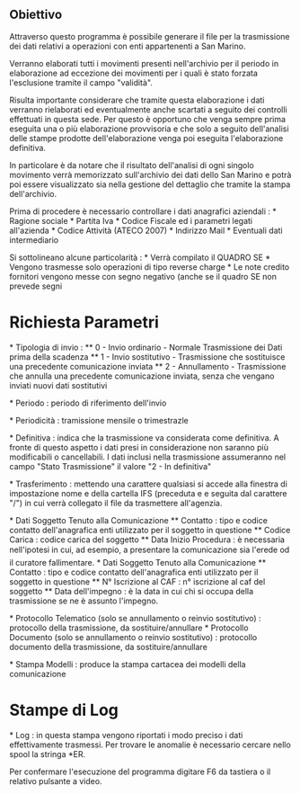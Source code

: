 ## Obiettivo

Attraverso questo programma è possibile generare il file per la trasmissione dei dati relativi a operazioni con enti appartenenti a San Marino.

Verranno elaborati tutti i movimenti presenti nell'archivio per il periodo in elaborazione ad eccezione dei movimenti per i quali è stato forzata l'esclusione tramite il campo "validità".

Risulta importante considerare che tramite questa elaborazione i dati verranno rielaborati ed eventualmente anche scartati a seguito dei controlli effettuati in questa sede.
Per questo è opportuno che venga sempre prima eseguita una o più elaborazione provvisoria e che solo a seguito dell'analisi delle stampe prodotte dell'elaborazione venga poi eseguita l'elaborazione definitiva.

In particolare è da notare che il risultato dell'analisi di ogni singolo movimento verrà memorizzato sull'archivio dei dati dello San Marino e potrà poi essere visualizzato sia nella gestione del dettaglio che tramite la stampa dell'archivio.

Prima di procedere è necessario controllare i dati anagrafici aziendali : 
\* Ragione sociale
\* Partita Iva
\* Codice Fiscale
ed i parametri legati all'azienda
\* Codice Attività (ATECO 2007)
\* Indirizzo Mail
\* Eventuali dati intermediario

Si sottolineano alcune particolarità : 
\* Verrà compilato il QUADRO SE
\* Vengono trasmesse solo operazioni di tipo reverse charge
\* Le note credito fornitori vengono messe con segno negativo (anche se il quadro SE non
  prevede segni

# Richiesta Parametri

\* Tipologia di invio : 
\*\* 0 - Invio ordinario - Normale Trasmissione dei Dati prima della scadenza
\*\* 1 - Invio sostitutivo - Trasmissione che sostituisce una precedente comunicazione inviata
\*\* 2 - Annullamento - Trasmissione che annulla una precedente comunicazione inviata, senza che vengano inviati nuovi dati sostitutivi

\* Periodo :  periodo di riferimento dell'invio

\* Periodicità :  tramissione mensile o trimestrazle

\* Definitiva :  indica che la trasmissione va considerata come definitiva. A fronte di questo aspetto i dati presi in considerazione non saranno più modificabili o cancellabili. I dati inclusi nella trasmissione assumeranno nel campo "Stato Trasmissione" il valore "2 - In definitiva"

\* Trasferimento :  mettendo una carattere qualsiasi si accede alla finestra di impostazione nome e della cartella IFS (preceduta e e seguita dal carattere "/") in cui verrà collegato il file da trasmettere all'agenzia.

\* Dati Soggetto Tenuto alla Comunicazione
\*\* Contatto :  tipo e codice contatto dell'anagrafica enti utilizzato per il soggetto in questione
\*\* Codice Carica :  codice carica del soggetto
\*\* Data Inizio Procedura :  è necessaria nell'ipotesi in cui, ad esempio, a presentare la comunicazione sia l'erede od il curatore fallimentare.
\* Dati Soggetto Tenuto alla Comunicazione
\*\* Contatto :  tipo e codice contatto dell'anagrafica enti utilizzato per il soggetto in questione
\*\* N° Iscrizione al CAF :  n° iscrizione al caf del soggetto
\*\* Data dell'impegno :  è la data in cui chi si occupa della trasmissione se ne è assunto l'impegno.

\* Protocollo Telematico (solo se annullamento o reinvio sostitutivo) :  protocollo della trasmissione, da sostituire/annullare
\* Protocollo Documento (solo se annullamento o reinvio sostitutivo) :  protocollo documento della trasmissione, da sostituire/annullare

\* Stampa Modelli :  produce la stampa cartacea dei modelli della comunicazione

# Stampe di Log
\* Log :  in questa stampa vengono riportati i modo preciso i dati effettivamente trasmessi.
Per trovare le anomalie è necessario cercare nello spool la stringa \*ER.

Per confermare l'esecuzione del programma digitare F6 da tastiera o il relativo pulsante a video.
